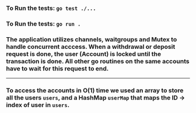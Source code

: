 ### To Run the tests: `go test ./...`

### To Run the tests: `go run .`

### The application utilizes channels, waitgroups and Mutex to handle concurrent acccess. When a withdrawal or deposit request is done, the user (Account) is locked until the transaction is done. All other go routines on the same accounts have to wait for this request to end.

---

### To access the accounts in O(1) time we used an array to store all the users `users`, and a HashMap `userMap` that maps the ID -> index of user in `users`.

